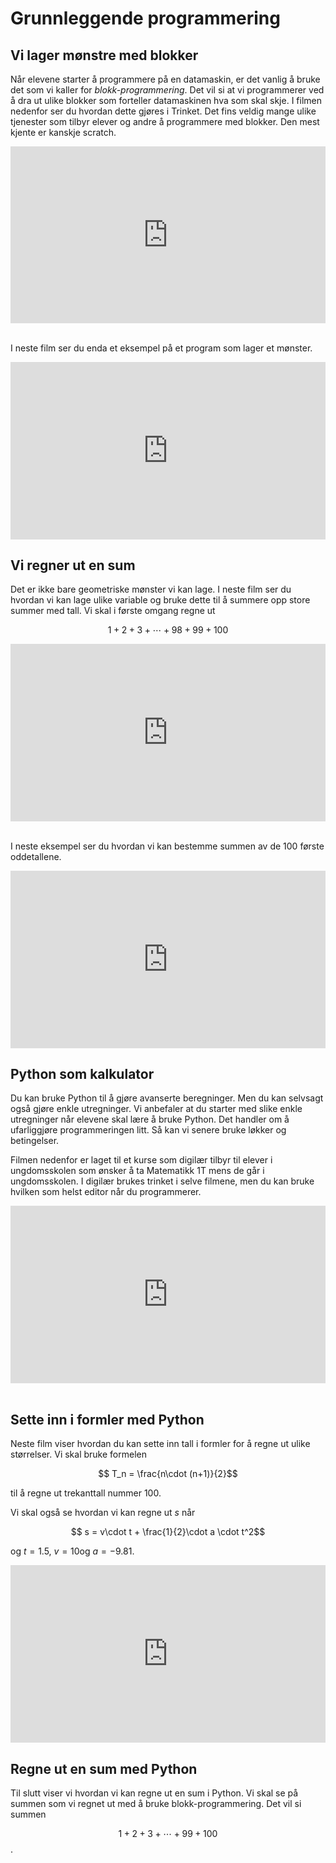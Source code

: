 # Grunnleggende programmering

## Vi lager mønstre med blokker

Når elevene starter å programmere på en datamaskin, er det vanlig å bruke det som vi kaller for *blokk-programmering*. Det vil si at vi programmerer ved å dra ut ulike blokker som forteller datamaskinen hva som skal skje. I filmen nedenfor ser du hvordan dette gjøres i Trinket. Det fins veldig mange ulike tjenester som tilbyr elever og andre å programmere med blokker. Den mest kjente er kanskje scratch. 

<div style="padding:56.15% 0 0 0;position:relative;"><iframe src="https://player.vimeo.com/video/393925687?h=c88b8648c1&title=0&byline=0&portrait=0" style="position:absolute;top:0;left:0;width:100%;height:100%;" frameborder="0" allow="autoplay; fullscreen; picture-in-picture" allowfullscreen></iframe></div><script src="https://player.vimeo.com/api/player.js"></script>

<br>


I neste film ser du enda et eksempel på et program som lager et mønster. 

<div style="padding:56.25% 0 0 0;position:relative;"><iframe src="https://player.vimeo.com/video/393935663?h=ac2028cba0&title=0&byline=0&portrait=0" style="position:absolute;top:0;left:0;width:100%;height:100%;" frameborder="0" allow="autoplay; fullscreen; picture-in-picture" allowfullscreen></iframe></div><script src="https://player.vimeo.com/api/player.js"></script>

## Vi regner ut en sum 

Det er ikke bare geometriske mønster vi kan lage. I neste film ser du hvordan vi kan lage ulike variable og bruke dette til å summere opp store summer med tall. Vi skal i første omgang regne ut

$$ 1 + 2 + 3 + \cdots + 98+99+100$$



<div style="padding:56.25% 0 0 0;position:relative;"><iframe src="https://player.vimeo.com/video/394144480?h=9b75d86d0f&title=0&byline=0&portrait=0" style="position:absolute;top:0;left:0;width:100%;height:100%;" frameborder="0" allow="autoplay; fullscreen; picture-in-picture" allowfullscreen></iframe></div><script src="https://player.vimeo.com/api/player.js"></script>

<br>

I neste eksempel ser du hvordan vi kan bestemme summen av de 100 første oddetallene. 

<div style="padding:56.25% 0 0 0;position:relative;"><iframe src="https://player.vimeo.com/video/394149926?h=7d63b0163f&title=0&byline=0&portrait=0" style="position:absolute;top:0;left:0;width:100%;height:100%;" frameborder="0" allow="autoplay; fullscreen; picture-in-picture" allowfullscreen></iframe></div><script src="https://player.vimeo.com/api/player.js"></script>

## Python som kalkulator

 Du kan bruke Python til å gjøre avanserte beregninger. Men du kan selvsagt også gjøre enkle utregninger. Vi anbefaler at du starter med slike enkle utregninger når elevene skal lære å bruke Python. Det handler om å ufarliggjøre programmeringen litt. Så kan vi senere bruke løkker og betingelser. 

 Filmen nedenfor er laget til et kurse som digilær tilbyr til elever i ungdomsskolen som ønsker å ta Matematikk 1T mens de går i ungdomsskolen. I digilær brukes trinket i selve filmene, men du kan bruke hvilken som helst editor når du programmerer. 

 <div style="padding:56.25% 0 0 0;position:relative;"><iframe src="https://player.vimeo.com/video/393901548?h=0c012f82c0&title=0&byline=0&portrait=0" style="position:absolute;top:0;left:0;width:100%;height:100%;" frameborder="0" allow="autoplay; fullscreen; picture-in-picture" allowfullscreen></iframe></div><script src="https://player.vimeo.com/api/player.js"></script>

<br>

## Sette inn i formler med Python 

Neste film viser hvordan du kan sette inn tall i formler for å regne ut ulike størrelser. Vi skal bruke formelen

$$ T_n = \frac{n\cdot (n+1)}{2}$$

til å regne ut trekanttall nummer 100. 

Vi skal også se hvordan vi kan regne ut $s$ når 

$$ s = v\cdot t + \frac{1}{2}\cdot a \cdot t^2$$

og $t=1.5$, $v=10$og  $a= -9.81$. 

<div style="padding:56.31% 0 0 0;position:relative;"><iframe src="https://player.vimeo.com/video/394405430?h=3aeb945d72&title=0&byline=0&portrait=0" style="position:absolute;top:0;left:0;width:100%;height:100%;" frameborder="0" allow="autoplay; fullscreen; picture-in-picture" allowfullscreen></iframe></div><script src="https://player.vimeo.com/api/player.js"></script>

## Regne ut en sum med Python

Til slutt viser vi hvordan vi kan regne ut en sum i Python. Vi skal se på summen som vi regnet ut med å bruke blokk-programmering. Det vil si summen

$$ 1 + 2 + 3 + \cdots + 99+100$$. 

